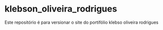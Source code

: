 # klebson_oliveira_rodrigues
 Este repositório é para versionar o site do portifólio klebso oliveira rodrigues
